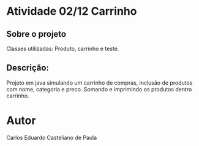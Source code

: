 # Atividade 02/12 Carrinho  

## Sobre o projeto

Classes utilizadas:
Produto, carrinho e teste. 

## Descrição:
Projeto em java simulando um carrinho de compras, inclusão de produtos com nome, categoria e preco. Somando e imprimindo os produtos dentro carrinho.

# Autor
Carlos Eduardo Casteliano de Paula